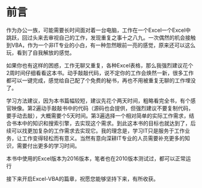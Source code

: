 # 前言


作为办公一族，可能需要长时间面对着一台电脑，工作在一个Excel一个Excel中跳跃，回过头来去审视自己的工作，发现重复之事十之八九。一次偶然的机会接触到VBA，作为一个非IT专业的小白，有一种忽然眼前一亮的感觉，原来还可以这么玩，看到了自我解放的感觉。

如果你也有这样的困惑，工作无聊又重复，各种Excel表格，那么我强烈建议花个2周时间仔细看看这本书。动手敲敲代码，说不定你的工作会焕然一新，很多工作都可以一键完成，感觉给自己配了个免费的秘书，再也不用被重复无聊的工作埋没了。

学习方法建议，因为本书篇幅较短，建议先花个两天时间，粗略看完全书，有个感官映像。第2遍动手敲敲书中的代码（源码也会提供，但强烈建议不要复制代码，要手动去敲），大概需要个5天时间。第3遍选择一个相对简单的实际工作需求，结合书本中的知识和搜索引擎，去实现这个需求。到此这本书的目标也就达到了，后续可以找更加复杂的工作需求去实现它。我的理念是，学习IT只是服务于工作业务，让工作变得轻松而有意义。当然有意向深耕IT专业的人员需要补充更多的知识，需要付出更多的学习时间。

本书中使用的Excel版本为2016版本，笔者也在2010版本测试过，都可以正常运行

接下来开启Excel-VBA的篇章，祝愿您能够坚持下来，有所收获。




